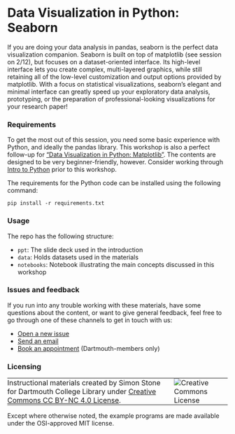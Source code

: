 # Data Visualization in Python: Seaborn

If you are doing your data analysis in pandas, seaborn is the perfect data visualization companion. Seaborn is built on top of matplotlib (see session on 2/12), but focuses on a dataset-oriented interface. Its high-level interface lets you create complex, multi-layered graphics, while still retaining all of the low-level customization and output options provided by matplotlib. With a focus on statistical visualizations, seaborn’s elegant and minimal interface can greatly speed up your exploratory data analysis, prototyping, or the preparation of professional-looking visualizations for your research paper!

### Requirements

To get the most out of this session, you need some basic experience with Python, and ideally the pandas library. This workshop is also a perfect follow-up for [“Data Visualization in Python: Matplotlib”](https://git.dartmouth.edu/lib-digital-strategies/RDS/workshops/computational-tools/data-viz-matplotlib). The contents are designed to be very beginner-friendly, however. Consider working through [Intro to Python](https://git.dartmouth.edu/lib-digital-strategies/RDS/workshops/computational-tools/intro-to-python) prior to this workshop.

The requirements for the Python code can be installed using the following command:

```
pip install -r requirements.txt
```

### Usage

The repo has the following structure:

- `ppt`: The slide deck used in the introduction
- `data`: Holds datasets used in the materials
- `notebooks`: Notebook illustrating the main concepts discussed in this workshop

### Issues and feedback

If you run into any trouble working with these materials, have some questions about the content, or want to give general feedback, feel free to go through one of these channels to get in touch with us:

- [Open a new issue](https://git.dartmouth.edu/lib-digital-strategies/RDS/workshops/computational-tools/data-viz-seaborn/-/issues)
- [Send an email](mailto:researchdatahelp@groups.dartmouth.edu)
- [Book an appointment](https://libcal.dartmouth.edu/appointments?lid=3991&g=12688) (Dartmouth-members only)

### Licensing

<table>
<tbody>
  <tr>
    <td style="padding:0px;border-width:0px;vertical-align:center">
    Instructional materials created by Simon Stone for Dartmouth College Library under <a href="https://creativecommons.org/licenses/by/4.0/">Creative Commons CC BY-NC 4.0 License</a>.
    </td>
    <td style="padding:0 0 0 1em;border-width:0px;vertical-align:center"><img alt="Creative Commons License" src="https://i.creativecommons.org/l/by/4.0/88x31.png"/></td>
  </tr>
</tbody>
</table>

Except where otherwise noted, the example programs are made available under the OSI-approved MIT license.
